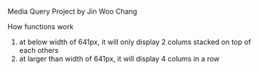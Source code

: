 Media Query Project by Jin Woo Chang

How functions work 
1. at below width of 641px, it will only display 2 colums stacked on top of each others
2. at larger than width of 641px, it will display 4 colums in a row 

